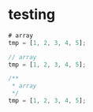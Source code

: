 # testing

```js
# array
tmp = [1, 2, 3, 4, 5];

// array
tmp = [1, 2, 3, 4, 5];

/**
 * array
 */
tmp = [1, 2, 3, 4, 5];
```
